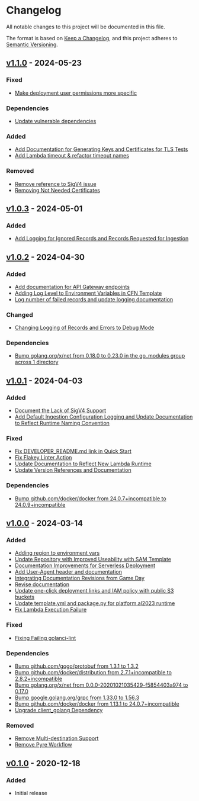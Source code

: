 # Changelog
All notable changes to this project will be documented in this file.

The format is based on [Keep a Changelog](https://keepachangelog.com/en/1.0.0/),
and this project adheres to [Semantic Versioning](https://semver.org/spec/v2.0.0.html).

## [v1.1.0](https://github.com/awslabs/amazon-timestream-connector-prometheus/releases/tag/1.1.0) - 2024-05-23
### Fixed
- [Make deployment user permissions more specific](https://github.com/awslabs/amazon-timestream-connector-prometheus/pull/68)

### Dependencies
- [Update vulnerable dependencies](https://github.com/awslabs/amazon-timestream-connector-prometheus/pull/64)

### Added
- [Add Documentation for Generating Keys and Certificates for TLS Tests](https://github.com/awslabs/amazon-timestream-connector-prometheus/pull/66)
- [Add Lambda timeout & refactor timeout names](https://github.com/awslabs/amazon-timestream-connector-prometheus/pull/65)

### Removed
- [Remove reference to SigV4 issue](https://github.com/awslabs/amazon-timestream-connector-prometheus/pull/67)
- [Removing Not Needed Certificates](https://github.com/awslabs/amazon-timestream-connector-prometheus/pull/63)


## [v1.0.3](https://github.com/awslabs/amazon-timestream-connector-prometheus/releases/tag/1.0.3) - 2024-05-01
### Added
- [Add Logging for Ignored Records and Records Requested for Ingestion](https://github.com/awslabs/amazon-timestream-connector-prometheus/pull/60)

## [v1.0.2](https://github.com/awslabs/amazon-timestream-connector-prometheus/releases/tag/1.0.2) - 2024-04-30
### Added
- [Add documentation for API Gateway endpoints](https://github.com/awslabs/amazon-timestream-connector-prometheus/pull/54)
- [Adding Log Level to Environment Variables in CFN Template](https://github.com/awslabs/amazon-timestream-connector-prometheus/pull/55)
- [Log number of failed records and update logging documentation](https://github.com/awslabs/amazon-timestream-connector-prometheus/pull/56)

### Changed
- [Changing Logging of Records and Errors to Debug Mode](https://github.com/awslabs/amazon-timestream-connector-prometheus/pull/57)

### Dependencies
- [Bump golang.org/x/net from 0.18.0 to 0.23.0 in the go_modules group across 1 directory](https://github.com/awslabs/amazon-timestream-connector-prometheus/pull/53)

## [v1.0.1](https://github.com/awslabs/amazon-timestream-connector-prometheus/releases/tag/1.0.1) - 2024-04-03
### Added
- [Document the Lack of SigV4 Support](https://github.com/awslabs/amazon-timestream-connector-prometheus/pull/47)
- [Add Default Ingestion Configuration Logging and Update Documentation to Reflect Runtime Naming Convention](https://github.com/awslabs/amazon-timestream-connector-prometheus/pull/49)

### Fixed
- [Fix DEVELOPER_README.md link in Quick Start](https://github.com/awslabs/amazon-timestream-connector-prometheus/pull/45)
- [Fix Flakey Linter Action](https://github.com/awslabs/amazon-timestream-connector-prometheus/pull/48)
- [Update Documentation to Reflect New Lambda Runtime](https://github.com/awslabs/amazon-timestream-connector-prometheus/pull/50)
- [Update Version References and Documentation](https://github.com/awslabs/amazon-timestream-connector-prometheus/pull/51)

### Dependencies
- [Bump github.com/docker/docker from 24.0.7+incompatible to 24.0.9+incompatible](https://github.com/awslabs/amazon-timestream-connector-prometheus/pull/46)


## [v1.0.0](https://github.com/awslabs/amazon-timestream-connector-prometheus/releases/tag/1.0.0) - 2024-03-14
### Added
- [Adding region to environment vars](https://github.com/awslabs/amazon-timestream-connector-prometheus/pull/16)
- [Update Repository with Improved Useability with SAM Template](https://github.com/awslabs/amazon-timestream-connector-prometheus/pull/27)
- [Documentation Improvements for Serverless Deployment](https://github.com/awslabs/amazon-timestream-connector-prometheus/pull/31)
- [Add User-Agent header and documentation](https://github.com/awslabs/amazon-timestream-connector-prometheus/pull/34)
- [Integrating Documentation Revisions from Game Day](https://github.com/awslabs/amazon-timestream-connector-prometheus/pull/36)
- [Revise documentation](https://github.com/awslabs/amazon-timestream-connector-prometheus/pull/37)
- [Update one-click deployment links and IAM policy with public S3 buckets](https://github.com/awslabs/amazon-timestream-connector-prometheus/pull/39)
- [Update template.yml and package.py for platform.al2023 runtime](https://github.com/awslabs/amazon-timestream-connector-prometheus/pull/42)
- [Fix Lambda Execution Failure](https://github.com/awslabs/amazon-timestream-connector-prometheus/pull/43)

### Fixed
- [Fixing Failing golanci-lint](https://github.com/awslabs/amazon-timestream-connector-prometheus/pull/24)

### Dependencies
- [Bump github.com/gogo/protobuf from 1.3.1 to 1.3.2](https://github.com/awslabs/amazon-timestream-connector-prometheus/pull/17)
- [Bump github.com/docker/distribution from 2.7.1+incompatible to 2.8.2+incompatible](https://github.com/awslabs/amazon-timestream-connector-prometheus/pull/26)
- [Bump golang.org/x/net from 0.0.0-20201021035429-f5854403a974 to 0.17.0](https://github.com/awslabs/amazon-timestream-connector-prometheus/pull/28)
- [Bump google.golang.org/grpc from 1.33.0 to 1.56.3](https://github.com/awslabs/amazon-timestream-connector-prometheus/pull/29)
- [Bump github.com/docker/docker from 1.13.1 to 24.0.7+incompatible](https://github.com/awslabs/amazon-timestream-connector-prometheus/pull/30)
- [Upgrade client_golang Dependency](https://github.com/awslabs/amazon-timestream-connector-prometheus/pull/32)

### Removed
- [Remove Multi-destination Support](https://github.com/awslabs/amazon-timestream-connector-prometheus/pull/35)
- [Remove Pyre Workflow](https://github.com/awslabs/amazon-timestream-connector-prometheus/pull/38)

## [v0.1.0](https://github.com/awslabs/amazon-timestream-connector-prometheus/releases/tag/0.1.0) - 2020-12-18
### Added
- Initial release
